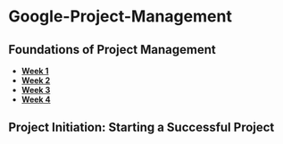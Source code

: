 # Google-Project-Management

## Foundations of Project Management
- [**Week 1**](https://docs.google.com/document/d/1vs0jyZNnafg5Wj3cYU9sHv2BsIh4uMnD6qIxig4dss8/edit?usp=sharing)
- [**Week 2**](https://docs.google.com/document/d/1aitG1kzeR1VnnRRtuNbZlnbqexI8m33xNqK0wILNdJ8/edit?usp=sharing)
- [**Week 3**](https://docs.google.com/document/d/1GmO3QmoBH-y9ASGFeG9ggQbavKH5MiVfWQhBJ21k_aM/edit?usp=sharing)
- [**Week 4**](https://docs.google.com/document/d/1OvVzJSz63e20IpPJE_kU4SOmQwHpQAsxtbbKwpLrudQ/edit?usp=sharing)

## Project Initiation: Starting a Successful Project



